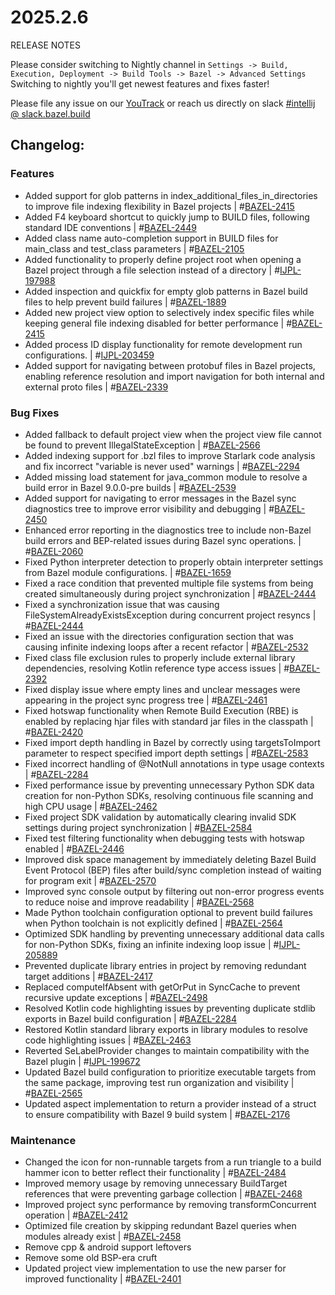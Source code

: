 <!DOCTYPE html> <html lang="en"> <head> <meta charset="UTF-8"> <title>Bazel Plugin 2025.2.6</title> </head> <body> <h1>2025.2.6</h1> <p>RELEASE NOTES</p> <p>Please consider switching to Nightly channel in <code>Settings -> Build, Execution, Deployment -> Build Tools -> Bazel -> Advanced Settings</code><br> Switching to nightly you'll get newest features and fixes faster!</p> <p>Please file any issue on our <a href="https://youtrack.jetbrains.com/issues/BAZEL">YouTrack</a> or reach us directly on slack <a href="https://bazelbuild.slack.com/archives/C025SBYFC4E">#intellij @ slack.bazel.build</a></p> <h2>Changelog:</h2> <h3>Features</h3> <ul> <li>Added support for glob patterns in index_additional_files_in_directories to improve file indexing flexibility in Bazel projects | #<a href="https://youtrack.jetbrains.com/issue/BAZEL-2415">BAZEL-2415</a></li> <li>Added F4 keyboard shortcut to quickly jump to BUILD files, following standard IDE conventions | #<a href="https://youtrack.jetbrains.com/issue/BAZEL-2449">BAZEL-2449</a></li> <li>Added class name auto-completion support in BUILD files for main_class and test_class parameters | #<a href="https://youtrack.jetbrains.com/issue/BAZEL-2105">BAZEL-2105</a></li> <li>Added functionality to properly define project root when opening a Bazel project through a file selection instead of a directory | #<a href="https://youtrack.jetbrains.com/issue/IJPL-197988">IJPL-197988</a></li> <li>Added inspection and quickfix for empty glob patterns in Bazel build files to help prevent build failures | #<a href="https://youtrack.jetbrains.com/issue/BAZEL-1889">BAZEL-1889</a></li> <li>Added new project view option to selectively index specific files while keeping general file indexing disabled for better performance | #<a href="https://youtrack.jetbrains.com/issue/BAZEL-2415">BAZEL-2415</a></li> <li>Added process ID display functionality for remote development run configurations. | #<a href="https://youtrack.jetbrains.com/issue/IJPL-203459">IJPL-203459</a></li> <li>Added support for navigating between protobuf files in Bazel projects, enabling reference resolution and import navigation for both internal and external proto files | #<a href="https://youtrack.jetbrains.com/issue/BAZEL-2339">BAZEL-2339</a></li> </ul> <h3>Bug Fixes</h3> <ul> <li>Added fallback to default project view when the project view file cannot be found to prevent IllegalStateException | #<a href="https://youtrack.jetbrains.com/issue/BAZEL-2566">BAZEL-2566</a></li> <li>Added indexing support for .bzl files to improve Starlark code analysis and fix incorrect "variable is never used" warnings | #<a href="https://youtrack.jetbrains.com/issue/BAZEL-2294">BAZEL-2294</a></li> <li>Added missing load statement for java_common module to resolve a build error in Bazel 9.0.0-pre builds | #<a href="https://youtrack.jetbrains.com/issue/BAZEL-2539">BAZEL-2539</a></li> <li>Added support for navigating to error messages in the Bazel sync diagnostics tree to improve error visibility and debugging | #<a href="https://youtrack.jetbrains.com/issue/BAZEL-2450">BAZEL-2450</a></li> <li>Enhanced error reporting in the diagnostics tree to include non-Bazel build errors and BEP-related issues during Bazel sync operations. | #<a href="https://youtrack.jetbrains.com/issue/BAZEL-2060">BAZEL-2060</a></li> <li>Fixed Python interpreter detection to properly obtain interpreter settings from Bazel module configurations. | #<a href="https://youtrack.jetbrains.com/issue/BAZEL-1659">BAZEL-1659</a></li> <li>Fixed a race condition that prevented multiple file systems from being created simultaneously during project synchronization | #<a href="https://youtrack.jetbrains.com/issue/BAZEL-2444">BAZEL-2444</a></li> <li>Fixed a synchronization issue that was causing FileSystemAlreadyExistsException during concurrent project resyncs | #<a href="https://youtrack.jetbrains.com/issue/BAZEL-2444">BAZEL-2444</a></li> <li>Fixed an issue with the directories configuration section that was causing infinite indexing loops after a recent refactor | #<a href="https://youtrack.jetbrains.com/issue/BAZEL-2532">BAZEL-2532</a></li> <li>Fixed class file exclusion rules to properly include external library dependencies, resolving Kotlin reference type access issues | #<a href="https://youtrack.jetbrains.com/issue/BAZEL-2392">BAZEL-2392</a></li> <li>Fixed display issue where empty lines and unclear messages were appearing in the project sync progress tree | #<a href="https://youtrack.jetbrains.com/issue/BAZEL-2461">BAZEL-2461</a></li> <li>Fixed hotswap functionality when Remote Build Execution (RBE) is enabled by replacing hjar files with standard jar files in the classpath | #<a href="https://youtrack.jetbrains.com/issue/BAZEL-2420">BAZEL-2420</a></li> <li>Fixed import depth handling in Bazel by correctly using targetsToImport parameter to respect specified import depth settings | #<a href="https://youtrack.jetbrains.com/issue/BAZEL-2583">BAZEL-2583</a></li> <li>Fixed incorrect handling of @NotNull annotations in type usage contexts | #<a href="https://youtrack.jetbrains.com/issue/BAZEL-2284">BAZEL-2284</a></li> <li>Fixed performance issue by preventing unnecessary Python SDK data creation for non-Python SDKs, resolving continuous file scanning and high CPU usage | #<a href="https://youtrack.jetbrains.com/issue/BAZEL-2462">BAZEL-2462</a></li> <li>Fixed project SDK validation by automatically clearing invalid SDK settings during project synchronization | #<a href="https://youtrack.jetbrains.com/issue/BAZEL-2584">BAZEL-2584</a></li> <li>Fixed test filtering functionality when debugging tests with hotswap enabled | #<a href="https://youtrack.jetbrains.com/issue/BAZEL-2446">BAZEL-2446</a></li> <li>Improved disk space management by immediately deleting Bazel Build Event Protocol (BEP) files after build/sync completion instead of waiting for program exit | #<a href="https://youtrack.jetbrains.com/issue/BAZEL-2570">BAZEL-2570</a></li> <li>Improved sync console output by filtering out non-error progress events to reduce noise and improve readability | #<a href="https://youtrack.jetbrains.com/issue/BAZEL-2568">BAZEL-2568</a></li> <li>Made Python toolchain configuration optional to prevent build failures when Python toolchain is not explicitly defined | #<a href="https://youtrack.jetbrains.com/issue/BAZEL-2564">BAZEL-2564</a></li> <li>Optimized SDK handling by preventing unnecessary additional data calls for non-Python SDKs, fixing an infinite indexing loop issue | #<a href="https://youtrack.jetbrains.com/issue/IJPL-205889">IJPL-205889</a></li> <li>Prevented duplicate library entries in project by removing redundant target additions | #<a href="https://youtrack.jetbrains.com/issue/BAZEL-2417">BAZEL-2417</a></li> <li>Replaced computeIfAbsent with getOrPut in SyncCache to prevent recursive update exceptions | #<a href="https://youtrack.jetbrains.com/issue/BAZEL-2498">BAZEL-2498</a></li> <li>Resolved Kotlin code highlighting issues by preventing duplicate stdlib exports in Bazel build configuration | #<a href="https://youtrack.jetbrains.com/issue/BAZEL-2284">BAZEL-2284</a></li> <li>Restored Kotlin standard library exports in library modules to resolve code highlighting issues | #<a href="https://youtrack.jetbrains.com/issue/BAZEL-2463">BAZEL-2463</a></li> <li>Reverted SeLabelProvider changes to maintain compatibility with the Bazel plugin | #<a href="https://youtrack.jetbrains.com/issue/IJPL-199672">IJPL-199672</a></li> <li>Updated Bazel build configuration to prioritize executable targets from the same package, improving test run organization and visibility | #<a href="https://youtrack.jetbrains.com/issue/BAZEL-2565">BAZEL-2565</a></li> <li>Updated aspect implementation to return a provider instead of a struct to ensure compatibility with Bazel 9 build system | #<a href="https://youtrack.jetbrains.com/issue/BAZEL-2176">BAZEL-2176</a></li> </ul> <h3>Maintenance</h3> <ul> <li>Changed the icon for non-runnable targets from a run triangle to a build hammer icon to better reflect their functionality | #<a href="https://youtrack.jetbrains.com/issue/BAZEL-2484">BAZEL-2484</a></li> <li>Improved memory usage by removing unnecessary BuildTarget references that were preventing garbage collection | #<a href="https://youtrack.jetbrains.com/issue/BAZEL-2468">BAZEL-2468</a></li> <li>Improved project sync performance by removing transformConcurrent operation | #<a href="https://youtrack.jetbrains.com/issue/BAZEL-2412">BAZEL-2412</a></li> <li>Optimized file creation by skipping redundant Bazel queries when modules already exist | #<a href="https://youtrack.jetbrains.com/issue/BAZEL-2458">BAZEL-2458</a></li> <li>Remove cpp &amp; android support leftovers</li> <li>Remove some old BSP-era cruft</li> <li>Updated project view implementation to use the new parser for improved functionality | #<a href="https://youtrack.jetbrains.com/issue/BAZEL-2401">BAZEL-2401</a></li> </ul> </body> </html>